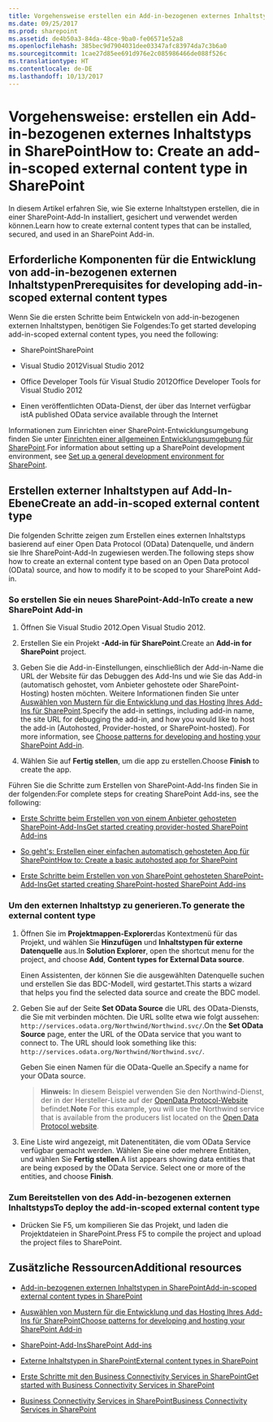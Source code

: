 ```yaml
---
title: Vorgehensweise erstellen ein Add-in-bezogenen externes Inhaltstyps in SharePoint
ms.date: 09/25/2017
ms.prod: sharepoint
ms.assetid: de4b50a3-84da-48ce-9ba0-fe06571e52a8
ms.openlocfilehash: 385bec9d7904031dee03347afc83974da7c3b6a0
ms.sourcegitcommit: 1cae27d85ee691d976e2c085986466de088f526c
ms.translationtype: HT
ms.contentlocale: de-DE
ms.lasthandoff: 10/13/2017
---
```

# <a name="how-to-create-an-add-in-scoped-external-content-type-in-sharepoint"></a><span data-ttu-id="e6757-102">Vorgehensweise: erstellen ein Add-in-bezogenen externes Inhaltstyps in SharePoint</span><span class="sxs-lookup"><span data-stu-id="e6757-102">How to: Create an add-in-scoped external content type in SharePoint</span></span>
<span data-ttu-id="e6757-103">In diesem Artikel erfahren Sie, wie Sie externe Inhaltstypen erstellen, die in einer SharePoint-Add-In installiert, gesichert und verwendet werden können.</span><span class="sxs-lookup"><span data-stu-id="e6757-103">Learn how to create external content types that can be installed, secured, and used in an SharePoint Add-in.</span></span>
## <a name="prerequisites-for-developing-add-in-scoped-external-content-types"></a><span data-ttu-id="e6757-104">Erforderliche Komponenten für die Entwicklung von add-in-bezogenen externen Inhaltstypen</span><span class="sxs-lookup"><span data-stu-id="e6757-104">Prerequisites for developing add-in-scoped external content types</span></span>
<span data-ttu-id="e6757-105"><a name="bkmk_Prerequisites"> </a></span><span class="sxs-lookup"><span data-stu-id="e6757-105"></span></span>

<span data-ttu-id="e6757-106">Wenn Sie die ersten Schritte beim Entwickeln von add-in-bezogenen externen Inhaltstypen, benötigen Sie Folgendes:</span><span class="sxs-lookup"><span data-stu-id="e6757-106">To get started developing add-in-scoped external content types, you need the following:</span></span>
  
    
    

- <span data-ttu-id="e6757-107">SharePoint</span><span class="sxs-lookup"><span data-stu-id="e6757-107">SharePoint</span></span>
    
  
- <span data-ttu-id="e6757-108">Visual Studio 2012</span><span class="sxs-lookup"><span data-stu-id="e6757-108">Visual Studio 2012</span></span>
    
  
- <span data-ttu-id="e6757-109">Office Developer Tools für Visual Studio 2012</span><span class="sxs-lookup"><span data-stu-id="e6757-109">Office Developer Tools for Visual Studio 2012</span></span>
    
  
- <span data-ttu-id="e6757-110">Einen veröffentlichten OData-Dienst, der über das Internet verfügbar ist</span><span class="sxs-lookup"><span data-stu-id="e6757-110">A published OData service available through the Internet</span></span>
    
  
<span data-ttu-id="e6757-111">Informationen zum Einrichten einer SharePoint-Entwicklungsumgebung finden Sie unter  [Einrichten einer allgemeinen Entwicklungsumgebung für SharePoint](set-up-a-general-development-environment-for-sharepoint.md).</span><span class="sxs-lookup"><span data-stu-id="e6757-111">For information about setting up a SharePoint development environment, see  [Set up a general development environment for SharePoint](set-up-a-general-development-environment-for-sharepoint.md).</span></span>
  
    
    

## <a name="create-an-add-in-scoped-external-content-type"></a><span data-ttu-id="e6757-112">Erstellen externer Inhaltstypen auf Add-In-Ebene</span><span class="sxs-lookup"><span data-stu-id="e6757-112">Create an add-in-scoped external content type</span></span>
<span data-ttu-id="e6757-113"><a name="bkmk_CreateECT"> </a></span><span class="sxs-lookup"><span data-stu-id="e6757-113"></span></span>

<span data-ttu-id="e6757-114">Die folgenden Schritte zeigen zum Erstellen eines externen Inhaltstyps basierend auf einer Open Data Protocol (OData) Datenquelle, und ändern sie Ihre SharePoint-Add-In zugewiesen werden.</span><span class="sxs-lookup"><span data-stu-id="e6757-114">The following steps show how to create an external content type based on an Open Data protocol (OData) source, and how to modify it to be scoped to your SharePoint Add-in.</span></span>
  
    
    

### <a name="to-create-a-new-sharepoint-add-in"></a><span data-ttu-id="e6757-115">So erstellen Sie ein neues SharePoint-Add-In</span><span class="sxs-lookup"><span data-stu-id="e6757-115">To create a new SharePoint Add-in</span></span>


1. <span data-ttu-id="e6757-116">Öffnen Sie Visual Studio 2012.</span><span class="sxs-lookup"><span data-stu-id="e6757-116">Open Visual Studio 2012.</span></span>
    
  
2. <span data-ttu-id="e6757-117">Erstellen Sie ein Projekt **-Add-in für SharePoint**.</span><span class="sxs-lookup"><span data-stu-id="e6757-117">Create an **Add-in for SharePoint** project.</span></span>
    
  
3. <span data-ttu-id="e6757-p101">Geben Sie die Add-in-Einstellungen, einschließlich der Add-in-Name die URL der Website für das Debuggen des Add-Ins und wie Sie das Add-in (automatisch gehostet, vom Anbieter gehostete oder SharePoint-Hosting) hosten möchten. Weitere Informationen finden Sie unter  [Auswählen von Mustern für die Entwicklung und das Hosting Ihres Add-Ins für SharePoint](http://msdn.microsoft.com/library/05ce5435-0a03-4ddc-976b-c33b08d03457%28Office.15%29.aspx).</span><span class="sxs-lookup"><span data-stu-id="e6757-p101">Specify the add-in settings, including add-in name, the site URL for debugging the add-in, and how you would like to host the add-in (Autohosted, Provider-hosted, or SharePoint-hosted). For more information, see  [Choose patterns for developing and hosting your SharePoint Add-in](http://msdn.microsoft.com/library/05ce5435-0a03-4ddc-976b-c33b08d03457%28Office.15%29.aspx).</span></span>
    
  
4. <span data-ttu-id="e6757-120">Wählen Sie auf **Fertig stellen**, um die app zu erstellen.</span><span class="sxs-lookup"><span data-stu-id="e6757-120">Choose **Finish** to create the app.</span></span>
    
  
<span data-ttu-id="e6757-121">Führen Sie die Schritte zum Erstellen von SharePoint-Add-Ins finden Sie in der folgenden:</span><span class="sxs-lookup"><span data-stu-id="e6757-121">For complete steps for creating SharePoint Add-ins, see the following:</span></span>
  
    
    

-  [<span data-ttu-id="e6757-122">Erste Schritte beim Erstellen von von einem Anbieter gehosteten SharePoint-Add-Ins</span><span class="sxs-lookup"><span data-stu-id="e6757-122">Get started creating provider-hosted SharePoint Add-ins</span></span>](http://msdn.microsoft.com/library/3038dd73-41ee-436f-8c78-ef8e6869bf7b%28Office.15%29.aspx)
    
  
-  [<span data-ttu-id="e6757-123">So geht's: Erstellen einer einfachen automatisch gehosteten App für SharePoint</span><span class="sxs-lookup"><span data-stu-id="e6757-123">How to: Create a basic autohosted app for SharePoint</span></span>](http://msdn.microsoft.com/library/0572894d-c437-4b7d-8ac6-8405496e2145%28Office.15%29.aspx)
    
  
-  [<span data-ttu-id="e6757-124">Erste Schritte beim Erstellen von von SharePoint gehosteten SharePoint-Add-Ins</span><span class="sxs-lookup"><span data-stu-id="e6757-124">Get started creating SharePoint-hosted SharePoint Add-ins</span></span>](http://msdn.microsoft.com/library/1b992485-6efe-4ea4-a18c-221689b0b66f%28Office.15%29.aspx)
    
  

### <a name="to-generate-the-external-content-type"></a><span data-ttu-id="e6757-125">Um den externen Inhaltstyp zu generieren.</span><span class="sxs-lookup"><span data-stu-id="e6757-125">To generate the external content type</span></span>


1. <span data-ttu-id="e6757-126">Öffnen Sie im **Projektmappen-Explorer**das Kontextmenü für das Projekt, und wählen Sie **Hinzufügen** und **Inhaltstypen für externe Datenquelle** aus.</span><span class="sxs-lookup"><span data-stu-id="e6757-126">In **Solution Explorer**, open the shortcut menu for the project, and choose **Add**, **Content types for External Data source**.</span></span>
    
    <span data-ttu-id="e6757-127">Einen Assistenten, der können Sie die ausgewählten Datenquelle suchen und erstellen Sie das BDC-Modell, wird gestartet.</span><span class="sxs-lookup"><span data-stu-id="e6757-127">This starts a wizard that helps you find the selected data source and create the BDC model.</span></span>
    
  
2. <span data-ttu-id="e6757-p102">Geben Sie auf der Seite **Set OData Source** die URL des OData-Diensts, die Sie mit verbinden möchten. Die URL sollte etwa wie folgt aussehen: `http://services.odata.org/Northwind/Northwind.svc/`.</span><span class="sxs-lookup"><span data-stu-id="e6757-p102">On the **Set OData Source** page, enter the URL of the OData service that you want to connect to. The URL should look something like this: `http://services.odata.org/Northwind/Northwind.svc/`.</span></span>
    
    <span data-ttu-id="e6757-130">Geben Sie einen Namen für die OData-Quelle an.</span><span class="sxs-lookup"><span data-stu-id="e6757-130">Specify a name for your OData source.</span></span>
    
    > <span data-ttu-id="e6757-131">**Hinweis:** In diesem Beispiel verwenden Sie den Northwind-Dienst, der in der Hersteller-Liste auf der  [OpenData Protocol-Website](http://www.odata.org) befindet.</span><span class="sxs-lookup"><span data-stu-id="e6757-131">**Note** For this example, you will use the Northwind service that is available from the producers list located on the  [Open Data Protocol website](http://www.odata.org).</span></span> 
3. <span data-ttu-id="e6757-p103">Eine Liste wird angezeigt, mit Datenentitäten, die vom OData Service verfügbar gemacht werden. Wählen Sie eine oder mehrere Entitäten, und wählen Sie **Fertig stellen**.</span><span class="sxs-lookup"><span data-stu-id="e6757-p103">A list appears showing data entities that are being exposed by the OData Service. Select one or more of the entities, and choose **Finish**.</span></span>
    
  

### <a name="to-deploy-the-add-in-scoped-external-content-type"></a><span data-ttu-id="e6757-134">Zum Bereitstellen von des Add-in-bezogenen externen Inhaltstyps</span><span class="sxs-lookup"><span data-stu-id="e6757-134">To deploy the add-in-scoped external content type</span></span>


- <span data-ttu-id="e6757-135">Drücken Sie F5, um kompilieren Sie das Projekt, und laden die Projektdateien in SharePoint.</span><span class="sxs-lookup"><span data-stu-id="e6757-135">Press F5 to compile the project and upload the project files to SharePoint.</span></span>
    
  

## <a name="additional-resources"></a><span data-ttu-id="e6757-136">Zusätzliche Ressourcen</span><span class="sxs-lookup"><span data-stu-id="e6757-136">Additional resources</span></span>
<span data-ttu-id="e6757-137"><a name="bk_addresources"> </a></span><span class="sxs-lookup"><span data-stu-id="e6757-137"></span></span>


-  [<span data-ttu-id="e6757-138">Add-in-bezogenen externen Inhaltstypen in SharePoint</span><span class="sxs-lookup"><span data-stu-id="e6757-138">Add-in-scoped external content types in SharePoint</span></span>](add-in-scoped-external-content-types-in-sharepoint.md)
    
  
-  [<span data-ttu-id="e6757-139">Auswählen von Mustern für die Entwicklung und das Hosting Ihres Add-Ins für SharePoint</span><span class="sxs-lookup"><span data-stu-id="e6757-139">Choose patterns for developing and hosting your SharePoint Add-in</span></span>](http://msdn.microsoft.com/library/05ce5435-0a03-4ddc-976b-c33b08d03457%28Office.15%29.aspx)
    
  
-  [<span data-ttu-id="e6757-140">SharePoint-Add-Ins</span><span class="sxs-lookup"><span data-stu-id="e6757-140">SharePoint Add-ins</span></span>](http://msdn.microsoft.com/library/cd1eda9e-8e54-4223-93a9-a6ea0d18df70%28Office.15%29.aspx)
    
  
-  [<span data-ttu-id="e6757-141">Externe Inhaltstypen in SharePoint</span><span class="sxs-lookup"><span data-stu-id="e6757-141">External content types in SharePoint</span></span>](external-content-types-in-sharepoint.md)
    
  
-  [<span data-ttu-id="e6757-142">Erste Schritte mit den Business Connectivity Services in SharePoint</span><span class="sxs-lookup"><span data-stu-id="e6757-142">Get started with Business Connectivity Services in SharePoint</span></span>](get-started-with-business-connectivity-services-in-sharepoint.md)
    
  
-  [<span data-ttu-id="e6757-143">Business Connectivity Services in SharePoint</span><span class="sxs-lookup"><span data-stu-id="e6757-143">Business Connectivity Services in SharePoint</span></span>](business-connectivity-services-in-sharepoint.md)
    
  

